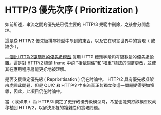 # HTTP/3 優先次序 ( Prioritization )

如前所述，串流之間的優先級已從主要的 HTTP/3 規範中刪除，之後會分開處理。

這是從 HTTP/2 優先級排序模型中學到的東西，以及它在現實世界中的實現（ 或缺少 ）。

[一個比HTTP/2更簡單的優先級模型](https://tools.ietf.org/html/draft-ietf-httpbis-priority)
使用 HTTP 標頭字段和有限數量的優先級設置。這是對 HTTP/2 標頭 frame 中的 "相依關係"和"權重"標誌的關鍵更改，並使其在應用程序層能更好地被理解。

是否支援重定優先級 ( Reprioritisation ) 仍在討論中。 HTTP/2 具有優先級框架來處理此問題，但是 QUIC 和 HTTP/3 中串流真正的獨立使這一問題變得更加複雜，因此，此項目仍在討論中。

當（ 或如果 ）為 HTTP/3 商定了更好的優先級模型時，希望也能夠將該模型反向移植到 HTTP/2，以解決那裡的複雜性和實現問題。
